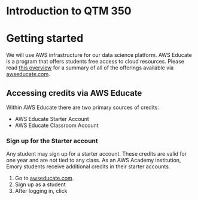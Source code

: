Introduction to QTM 350
====

# Getting started

We will use AWS infrastructure for our data science platform. AWS Educate is a program that offers students free access to cloud resources. Please read [this overview](AWSEducateOverview.pdf) for a summary of all of the offerings available via [awseducate.com](awseducate.com).

## Accessing credits via AWS Educate
Within AWS Educate there are two primary sources of credits:
* AWS Educate Starter Account
* AWS Educate Classroom Account

### Sign up for the Starter account
Any student may sign up for a starter account. These credits are valid for one year and are not tied to any class. As an AWS Academy institution, Emory students receive additional credits in their starter accounts.
1. Go to [awseducate.com](awseducate.com).
2. Sign up as a student
3. After logging in, click 